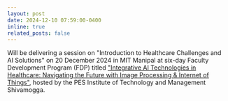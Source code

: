 ```yaml
---
layout: post
date: 2024-12-10 07:59:00-0400
inline: true
related_posts: false
---
```


Will be delivering a session on "Introduction to Healthcare Challenges and AI Solutions" on 20 December 2024 in MIT Manipal at six-day Faculty Development Program (FDP) titled  <a href="https://www.linkedin.com/posts/pesitm---india_%F0%9D%90%89%F0%9D%90%A8%F0%9D%90%A2%F0%9D%90%A7-%F0%9D%90%AD%F0%9D%90%A1%F0%9D%90%9E-%F0%9D%90%8F%F0%9D%90%AB%F0%9D%90%9E%F0%9D%90%AC%F0%9D%90%AD%F0%9D%90%A2%F0%9D%90%A0%F0%9D%90%A2%F0%9D%90%A8%F0%9D%90%AE%F0%9D%90%AC-%F0%9D%90%80-activity-7269252057188982784-Nti9?utm_source=share&utm_medium=member_desktop"> "Integrative AI Technologies in Healthcare: Navigating the Future with Image Processing & Internet of Things"</a>, hosted by the PES Institute of Technology and Management Shivamogga.
